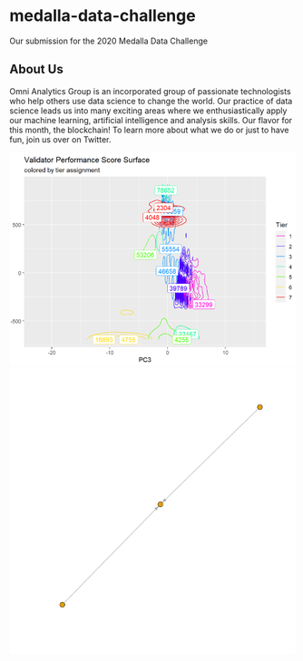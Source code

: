 # medalla-data-challenge
Our submission for the 2020 Medalla Data Challenge

## About Us

Omni Analytics Group is an incorporated group of passionate technologists who help others use data science to change the world. Our  practice of data science leads us into many exciting areas where we enthusiastically apply our machine learning, artificial intelligence and analysis skills. Our flavor for this month, the blockchain!  To learn more about what we do or just to have fun, join us over on Twitter.

![Validator Score Surface](images/score_surface.png)
![Single Link Slashings](images/singlelink.gif)
